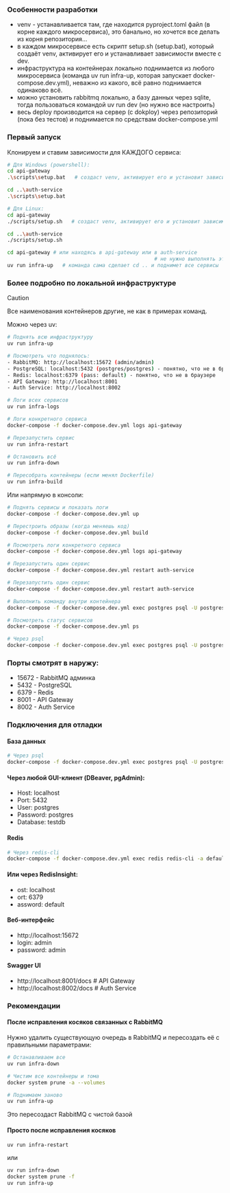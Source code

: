### Особенности разработки

- venv - устанавливается там, где находится pyproject.toml файл (в корне каждого микросервиса), это банально, но хочется все делать из корня репозитория...
- в каждом микросервисе есть скрипт setup.sh (setup.bat), который создаёт venv, активирует его и устанавливает зависимости вместе с dev.
- инфраструктура на контейнерах локально поднимается из любого микросервиса (команда uv run infra-up, которая запускает docker-compose.dev.yml), неважно из какого, всё равно поднимается одинаково всё.
- можно установить rabbitmq локально, а базу данных через sqlite, тогда пользоваться командой uv run dev (но нужно все настроить)
- весь deploy производится на сервер (с dokploy) через репозиторий (пока без тестов) и поднимается по средствам docker-compose.yml

### Первый запуск
Клонируем и ставим зависимости для КАЖДОГО сервиса:
```bash
# Для Windows (powershell):
cd api-gateway
.\scripts\setup.bat   # создаст venv, активирует его и установит зависимости

cd ..\auth-service
.\scripts\setup.bat
```

```bash
# Для Linux:
cd api-gateway
./scripts/setup.sh   # создаст venv, активирует его и установит зависимости

cd ..\auth-service
./scripts/setup.sh
```

```bash
cd api-gateway # или находясь в api-gateway или в auth-service
                                                # не нужно выполнять эту команду
uv run infra-up   # команда сама сделает cd .. и поднимет все сервисы
```


### Более подробно по локальной инфраструктуре
> [!CAUTION]
> Все наименования контейнеров другие, не как в примерах команд.

Можно через uv:

```bash
# Поднять всю инфраструктуру
uv run infra-up

# Посмотреть что поднялось:
- RabbitMQ: http://localhost:15672 (admin/admin)
- PostgreSQL: localhost:5432 (postgres/postgres) - понятно, что не в браузере
- Redis: localhost:6379 (pass: default) - понятно, что не в браузере
- API Gateway: http://localhost:8001
- Auth Service: http://localhost:8002

# Логи всех сервисов
uv run infra-logs

# Логи конкретного сервиса
docker-compose -f docker-compose.dev.yml logs api-gateway

# Перезапустить сервис
uv run infra-restart

# Остановить всё
uv run infra-down

# Пересобрать контейнеры (если менял Dockerfile)
uv run infra-build
```

Или напрямую в консоли:

```bash
# Поднять сервисы и показать логи
docker-compose -f docker-compose.dev.yml up

# Перестроить образы (когда меняешь код)
docker-compose -f docker-compose.dev.yml build

# Посмотреть логи конкретного сервиса
docker-compose -f docker-compose.dev.yml logs api-gateway

# Перезапустить один сервис
docker-compose -f docker-compose.dev.yml restart auth-service

# Перезапустить один сервис
docker-compose -f docker-compose.dev.yml restart auth-service

# Выполнить команду внутри контейнера
docker-compose -f docker-compose.dev.yml exec postgres psql -U postgres

# Посмотреть статус сервисов
docker-compose -f docker-compose.dev.yml ps

# Через psql
docker-compose -f docker-compose.dev.yml exec postgres psql -U postgres testdb
```

### Порты смотрят в наружу:
- 15672 - RabbitMQ админка
- 5432 - PostgreSQL
- 6379 - Redis
- 8001 - API Gateway
- 8002 - Auth Service

### Подключения для отладки

#### База данных
```bash
# Через psql
docker-compose -f docker-compose.dev.yml exec postgres psql -U postgres testdb
```

#### Через любой GUI-клиент (DBeaver, pgAdmin):
- Host: localhost
- Port: 5432
- User: postgres
- Password: postgres
- Database: testdb

#### Redis
```bash
# Через redis-cli
docker-compose -f docker-compose.dev.yml exec redis redis-cli -a default
```

#### Или через RedisInsight:
- ost: localhost
- ort: 6379
- assword: default

#### Веб-интерфейс
- http://localhost:15672
- login: admin
- password: admin

#### Swagger UI
- http://localhost:8001/docs  # API Gateway
- http://localhost:8002/docs  # Auth Service


### Рекомендации
#### После исправления косяков связанных с RabbitMQ

Нужно удалить существующую очередь в RabbitMQ и пересоздать её с правильными параметрами:
```bash
# Останавливаем все
uv run infra-down

# Чистим все контейнеры и тома
docker system prune -a --volumes

# Поднимаем заново
uv run infra-up
```
Это пересоздаст RabbitMQ с чистой базой

#### Просто после исправления косяков
```bash
uv run infra-restart
```
или
```bash
uv run infra-down
docker system prune -f
uv run infra-up
```